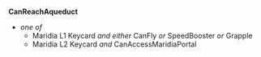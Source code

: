 ﻿**CanReachAqueduct**

- *one of*
  - Maridia L1 Keycard *and either* CanFly *or* SpeedBooster *or* Grapple
  - Maridia L2 Keycard *and* CanAccessMaridiaPortal
